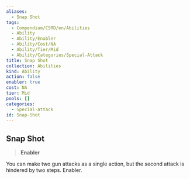 ```yaml
---
aliases:
  - Snap Shot
tags:
  - Compendium/CSRD/en/Abilities
  - Ability
  - Ability/Enabler
  - Ability/Cost/NA
  - Ability/Tier/Mid
  - Ability/Categories/Special-Attack
title: Snap Shot
collection: Abilities
kind: Ability
action: false
enabler: true
cost: NA
tier: Mid
pools: []
categories:
  - Special-Attack
id: Snap-Shot
---
```

## Snap Shot    
>**Enabler**  
    
You can make two gun attacks as a single action, but the second attack is hindered by two steps. Enabler.
